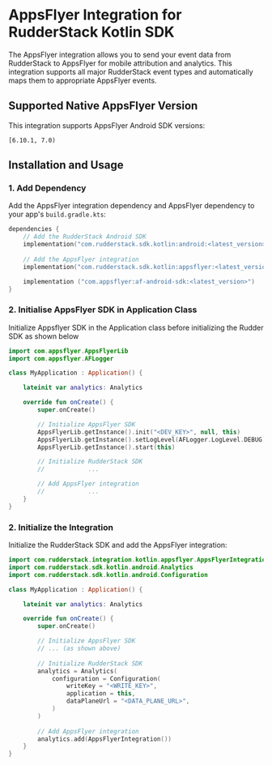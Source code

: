 # AppsFlyer Integration for RudderStack Kotlin SDK

The AppsFlyer integration allows you to send your event data from RudderStack to AppsFlyer for mobile attribution and analytics. This integration supports all major RudderStack event types and automatically maps them to appropriate AppsFlyer events.

## Supported Native AppsFlyer Version

This integration supports AppsFlyer Android SDK versions:

```
[6.10.1, 7.0)
```

## Installation and Usage

### 1. Add Dependency

Add the AppsFlyer integration dependency and AppsFlyer dependency to your app's `build.gradle.kts`:

```kotlin
dependencies {
    // Add the RudderStack Android SDK
    implementation("com.rudderstack.sdk.kotlin:android:<latest_version>")
    
    // Add the AppsFlyer integration
    implementation("com.rudderstack.sdk.kotlin:appsflyer:<latest_version>")

    implementation ("com.appsflyer:af-android-sdk:<latest_version>")
}
```

### 2. Initialise AppsFlyer SDK in Application Class

Initialize Appsflyer SDK in the Application class before initializing the Rudder SDK as shown below

```kotlin
import com.appsflyer.AppsFlyerLib
import com.appsflyer.AFLogger

class MyApplication : Application() {

    lateinit var analytics: Analytics

    override fun onCreate() {
        super.onCreate()

        // Initialize AppsFlyer SDK
        AppsFlyerLib.getInstance().init("<DEV_KEY>", null, this)
        AppsFlyerLib.getInstance().setLogLevel(AFLogger.LogLevel.DEBUG)
        AppsFlyerLib.getInstance().start(this)

        // Initialize RudderStack SDK
        //            ...

        // Add AppsFlyer integration
        //            ...
    }
}


```

### 2. Initialize the Integration

Initialize the RudderStack SDK and add the AppsFlyer integration:

```kotlin
import com.rudderstack.integration.kotlin.appsflyer.AppsFlyerIntegration
import com.rudderstack.sdk.kotlin.android.Analytics
import com.rudderstack.sdk.kotlin.android.Configuration

class MyApplication : Application() {

    lateinit var analytics: Analytics

    override fun onCreate() {
        super.onCreate()

        // Initialize AppsFlyer SDK
        // ... (as shown above)
        
        // Initialize RudderStack SDK
        analytics = Analytics(
            configuration = Configuration(
                writeKey = "<WRITE_KEY>",
                application = this,
                dataPlaneUrl = "<DATA_PLANE_URL>",
            )
        )
        
        // Add AppsFlyer integration
        analytics.add(AppsFlyerIntegration())
    }
}
```
